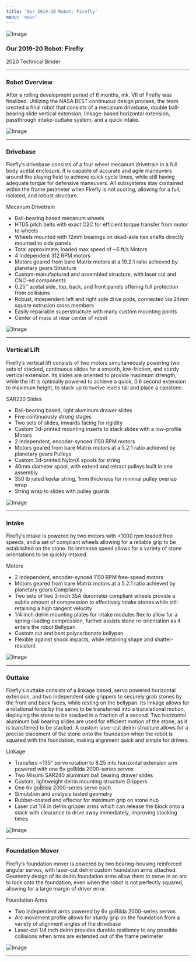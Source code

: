 ```yaml
---
title: 'Our 2019-20 Robot: Firefly'
menu: 'main'
---
```


![Image](https://lh3.googleusercontent.com/Tbbio2J-T5hvOYkG3KVuW2EqFz8UY_NedA8U55Rf4hemOqALcpLShqdrUthSFCSygT8fsg4gH8Rxdt0dWYMRRM166lU0KJl2HIkk0ytOvWnHHJI4ZPpU2r_TT3xacZufB5w0EO4SdIYT7EPnQV0mPC993NOoF8HcGvSdurHiHD2HjKWXEsK7YEZ31T71est7p6tInJpkJS70ZSlMoYdJ9QfBzTUrB8hTKIDErowwhuqKv6mCVowh2bys-pDq2ChKJJYznTd0gJdfkf2f-WXCFDBGGj8y-YtpXeXlYsRB8DtMER4RpCEl1SCIzHfVdFGX5wpsfNoDea_D6xbVU1QtcvPKXKKQcWcwNxdKc7I2QpuH0MdI3_RB8EwMBeSL8uAh3mHTLMktk3lGelcJb1lB79OYkFC2G9Ku6Cy4fv0QDvCjLlF69GCTGStnYvUv5hLTZTp7Y2SX-3i5ZTfqLW-Nv6zI9mm4efO0oDCK4I2KVbERJKGyq6UDyYmq5OguA5ZpPC75RE7WpH1EUAseaeEpLuT3k7w2_bMfN4BLlunhHi7Gbszwhu_RV4ZASIIpDbWlo6LsprKrLE4DnC6cPBbyDtEYV_SRukuvIsw3kSAxyh4IvOoVTTxF4cnIi913_FX8mvZ0s5Y_n5L_JBjAZJeBsggUC_2QRhmwlQMcy-2lN7CfjGVK6X1oNP4D-WB0=w512-h384-no?authuser=1)

### Our 2019-20 Robot: Firefly 
2020 Technical Binder 
____________

### Robot Overview

After a rolling development period of 6 months, mk. VII of Firefly was finalized. Utilizing the NASA BEST continuous design process, the team created a final robot that consists of a mecanum drivebase, double ball-bearing slide vertical extension, linkage-based horizontal extension, passthrough intake-outtake system, and a quick intake.

![Image](https://lh3.googleusercontent.com/fKwgX0wxRS8uRCHCCRI65nNKtXsF26YRLxBDvyoEmxOsaBR2kYhhtpN54zd3SQOTcyFiSKlsjhxXrcUjtmLn69e0TIFtjKYFKHX5cNAeDJYq343DEPDQRZfzZTKdmBLOBkBppA2ugioNPiitmUsaw9gLzD0aAyCFPTr7hs9JX3sfufIgcShYIyNakUqMq6y-M4Z0oMBYkBziYuFEREjSECMJyQOVZekLVw5FXJb5e_Au3KWcULC9orvT48whyeE5Bt3J0f1hyNoWZPSix0VG_ytdA4BuBv0hRinSPrq2Ctc6MTEWZyXytGVtNjECouqkSTu6Ypw1U-ceVuP5gA54F76ZGNv_1Ss93KuVPgmNyhhCnz8_SBQZ6V2ghrkiAO86jBdEwf6OU0kFIfcMEkWeu8a7I4vITQopbkDkx-3GOjEe_tCKfucOOCAR6XMdXTUo4-lm1fv-k68k81VSd_40EIjpcJ7bL3ih-b4-IlZFXoi4-wKYlCAn8OjpvwRahHc_FrTXOFLko0RkVef9WcO1-LY4_3bkclPggEvCzCUH-uP2u1QB4o5w8yruN2m2RdTvqQw21J9vAZR_ddcEqk4IYDc5B0dAWecC5snlV8qOC1ejthRLNE59if3xy2KHGzeC07xnLwGT3VGYvExuM9fC9Q2h25WQscO8npKZvTZXjx0_qu66Pln-D5V4nuBM=w512-h384-no?authuser=1)

____________

### Drivebase

Firefly’s drivebase consists of a four wheel mecanum drivetrain in a full body acetal enclosure. It is capable of accurate and agile maneuvers around the playing field to achieve quick cycle times, while still having adequate torque for defensive maneuvers. All subsystems stay contained within the frame perimeter when Firefly is not scoring, allowing for a full, isolated, and robust structure.

Mecanum Drivetrain
- Ball-bearing based mecanum wheels
- HTD5 pitch belts with exact C2C for efficient torque transfer from motor to wheels
- Wheels mounted with 12mm bearings on dead-axle hex shafts directly mounted to side panels
- Total approximate, loaded max speed of ~6 ft/s
Motors
- 4 independent 312 RPM motors
- Motors geared from bare Matrix motors at a 19.2:1 ratio achieved by planetary gears
Structure
- Custom-manufactured and assembled structure, with laser cut and CNC-ed components
- 0.25’’ acetal side, top, back, and front panels offering full protection from collisions
- Robust, independent left and right side drive pods, connected via 24mm square extrusion cross members
- Easily repairable superstructure with many custom mounting points
- Center of mass at near center of robot
 

![Image](https://lh3.googleusercontent.com/cUya-Ur2U1WnlvQzZnjEuJMFkCWubf706nbCetdKkzV9oTYYC7mOqWqvbAZ5CBuHnhC5Im3VvBZyBGv_1R0K8up4gThvHR_F7Y1NBsENVyQkstFqCelV2O9tnZP_pMqOCpuQK8-YeaxJWiMSdY8e8ecB0dgCPAZ9HZDI6575LUq9vebA_Ap7Joh9TvboYByTRwTOrtECw9WVYW_xrR85DvFLpCAYSeGtlYtkiMf-Z9abi2gxd6v3f4In5ubuF8Z3jitASB77V_DUMSXg_yn_A_pe52Ru6FmHrfY2dTdhhsw8OOOcemQIdmBCKI2pShzStVv5ZfjFb_FkQg5b5ZVK2uHn3K2xigtKl1XCxnL6qNsPXjuODSa06JGBKZ_cneW9BYThLs3Zx2WfFULe5JXdasjhtac5mTd5Mde0k9tzQnJ50Eu7Y49fqor2MR6ATTWXzLD8g3GXBMrvAP9SRET_gQLMBEyG16SEPA6GJXTvh3fCv7lPDU34M1bs0dEo_AXYTXMfu4ELZBKSlFe6hLxmhpap6oMd1pOovnIJ_Dl9Q8dRdyPDLC1f0Kw-EsCSWvi5iKl8iHwhPsGOCjL6p5xtylyVSnJaIaPkFE5U_v4nCx_8ZaEPIEWGP_j9dF63Bmjwt70m13ycRyMJR-mxaV5PUPXYMsNdZK9PWsj0pDhzj37IC-VSs06aCzsynFgB=w1316-h969-no?authuser=1)
____________

### Vertical Lift 

Firefly’s vertical lift consists of two motors simultaneously powering two sets of stacked, continuous slides for a smooth, low-friction, and sturdy vertical extension. Its slides are oriented to provide maximum strength, while the lift is optimally powered to achieve a quick, 0.6 second extension to maximum height, to stack up to twelve levels tall and place a capstone.

SAR230 Slides
- Ball-bearing based, light aluminum drawer slides
- Five continuously strung stages
- Two sets of slides, inwards facing for rigidity
- Custom 3d-printed mounting inserts to stack slides with a low-profile
Motors
- 2 independent, encoder-synced 1150 RPM motors
- Motors geared from bare Matrix motors at a 5.2:1 ratio achieved by planetary gears
Pulleys
- Custom 3d-printed NylonX spools for string
- 40mm diameter spool, with extend and retract pulleys built in one assembly
- 350 lb rated kevlar string, 1mm thickness for minimal pulley overlap wrap
- String wrap to slides with pulley guards

![Image](https://lh3.googleusercontent.com/B0hVgOQAKArE3c_Zzl3AXPEg0mgAljrKf8rTh3dwOOqN2maOCb47X9LJaDJg95LJwBBQZosI3-rIhl-mP_GD4hdsXffjxm6Xl1nqMmpyhHMDG2RIrn3linLbGQgSaXEOKal5Fnx126zsSgDfxJUKfUFZK9XF6Pmi-yOmYMxv2Dxv0icM4o_Q_XGmtw1b6YV5ZgF27PZWmEKuoQx_iuWzmo5bgJ3KmH0Qkd2Cj9Bwy-c1q5psPnalDMN_VRAzbP_ajFZgnJskcU-MlLP7nu1oEDHCKtbMhFs9nNRysJtAZ_Q5Cv-CIIVp0sO-cq1k8U72G8B4J_CKy5i6QjBsUSaaFr16kMq9zd7L9sEjSAse4tateFjPCLMun5wtpr4qw_spn3W-eWiomHgTYgoT4LbGJPnN5tIJ1d9QCglxVm3eH2fQCmOUdLJiMnIIudjwoE-Tgjr0SXiT5msJmATbyAdIXsqejLv2dLeafOYvTbILiukWIcIYZBb4gacYBA1jVJ40NUvOH_mIRU52jopoxSVoqGqcfDciOTcTCPD-2yDOMgKjM8cPPeVpierj_82gnz-pyAcKS3umd04KGmIHj_N2MQjha3O5WkJURwrTbemhjxedk4Jle1pfN-yoPjET-MRSxfimIUleGO9vO82-u8uORw8YFWSKjEkfkRk1WyUhPzH06dv5xvT0oymW_tV0=w1474-h969-no?authuser=1)
____________

### Intake 

Firefly’s intake is powered by two motors with >1000 rpm loaded free speeds, and a set of compliant wheels allowing for a reliable grip to be established on the stone. Its immense speed allows for a variety of stone orientations to be quickly intaked.

Motors
- 2 independent, encoder-synced 1150 RPM free-speed motors
- Motors geared from bare Matrix motors at a 5.2:1 ratio achieved by planetary gears
Compliancy
- Two sets of two 3-inch 35A durometer compliant wheels provide a subtle amount of compression to effectively intake stones while still retaining a high tangent velocity
- 1/4 inch delrin mounting plates for intake modules flex to allow for a spring-loading compression, further assists stone re-orientation as it enters the robot
Bellypan
- Custom cut and bent polycarbonate bellypan
- Flexible against shock impacts, while retaining shape and shatter-resistant 

![Image](https://lh3.googleusercontent.com/cSJgDUO34PfuVO-yL-AG9JUICSUoDLN8FYvrEV8Azi5w1IhOM7p47mqGlXcvIeBiJXgUlk_9kskK9ltiO4TVpkP3GgVo9GsAZ8duuVkA2KdXHohxw4zL9HokEmi1u5fdJg0I58SiwftLe8TmL7uR2PnPk83m9XJCNxZvRCwiq7yAGH4DSq5TXXGvuWUB9X9GhTwbkFa6tjxXDYUTcKOgqqNKM48D98qJhjqOGWw901qEjJtoPKLFfr9BiFSlkFOK9LoSZERXY66lkRLB6yHZQWvsAbpWcnxl9PXk-SudHHSTBOjdEnzzkPwQxilh9AdIrUwwYUIFh449tM_Xx6gIlZUHDP54grUxMhR0s7cad0R7mvpxFSbFWLQhjLnQzuSrOgLjDEKjcB81YjEZ755sMWIb7Ws68tOl3rX9GPSGRtNcYGt5KkV5kZseQMFWK2iFHRrEDzMwjH4WXgNtEmUwUhc8UsliLVhPVMg50vVlGqSx6Ma0dO2cu9d5fFlN4TpFMHcccHiV_t83DlqfNzQ8eKHT2ULTSzjopPZurPJ-A4YBHRGfbfgd2ktjG-c5gauHu-Glv-wQkDk6gEDXOe84h0q0PTKrC02bUO4fNgc2ljg3VWyCNnzq8czfkd4n7bDlSKdJIphqkTZnPLPCsY26g9iMDQvAWsW2zu_-Qx6Z51_stz4Rjd2cm0akGYph=w1478-h969-no?authuser=1)
____________

### Outtake 

Firefly’s outtake consists of a linkage based, servo powered horizontal extension, and two independent side grippers to securely grab stones by the front and back faces, while resting on the bellypan. Its linkage allows for a rotational force by the servo to be transferred into a translational motion, deploying the stone to be stacked in a fraction of a second. Two horizontal aluminum ball bearing slides are used for efficient motion of the stone, as it is transferred to be stacked. A custom laser-cut delrin structure allows for a precise placement of the stone onto the foundation when the robot is squared with the foundation, making alignment quick and simple for drivers.

Linkage
- Transfers ~135° servo rotation to 8.25 into horizontal extension arm powered with one 6v goBilda 2000-series servos
- Two Misumi SAR240 aluminum ball bearing drawer slides
- Custom, lightweight delrin mounting structure
Grippers
- One 6v goBilda 2000-series servo each
- Simulation and analysis tested geometry
- Rubber-coated end effector for maximum grip on stone nub
- Laser cut 1/4 in delrin gripper arms which can release the block onto a stack with clearance to drive away immediately, improving stacking times 


![Image](https://lh3.googleusercontent.com/QtnNAmi2jH033lUWlHaGMxrLZcE8C7UGB0zDv-jJ_kmAlb8ftwyUiXaWBXa9_-1pMSQUsOJ1UC4VosVMPYETuoU_MM0ev4SJuMYnPXXO7SLHquXPQELDT0o4j0zU63_4DSA-u3XK2x3OWLU_wYGTmc6zBfPI3bHDCTODfLIBZgpUKVz8qRezC3Se6yMTMpEuu-WmWpKPzIJMZ1TrgeMhbrkxa6Du8Sv2GhJj8qHOJMc1qcDW6VrOuPv3erRCRdq9FiAcdPsB7v78HUZdH3xvHuOtSE8cyPu4G0wDFf91slwoAfn0qtXS2xS1A4XcsBQK-JuODGOWNDGXJEjbPZIoJ8yuhbiOBojUAfkgQss4RSJmrwGiUaKQ-NKilPxUFODBtmqqMnRs6A_rugFV6_xmBH_Xjq0tRhQqRsofawgV8taYphXUvIG4jYbp-B9Ugern36bN3WArQJxkmBjEjvdaGmP2IlEx8ne8bKjcEMoZwYQqCRXL6um5-_O0iPhyyG-mVkwueQ5wd057_sGvBebnJl1pkeY82rNshipBtC6idwZRZS9sXttr9zgKSweoWNXZZ38xPR1XSgqdOCf2zusg_XS0A3JwW-pD7tZynwG_exe05NcLGyA0Bj76TeD_ntikn0ikNQxcV8AeHrilCrRJlU0KaZO61-FWVgWidxU4tFZ1WkwGntgx63P5n5uM=w512-h335-no?authuser=1)
____________

### Foundation Mover 

Firefly’s foundation mover is powered by two bearing-housing reinforced angular servos, with laser-cut delrin custom foundation arms attached. Geometry design of its delrin foundation arms allow them to move in an arc to lock onto the foundation, even when the robot is not perfectly squared, allowing for a large margin of driver error.

Foundation Arms
- Two independent arms powered by 6v goBilda 2000-series servos
- Arc movement profile allows for sturdy grip on the foundation from a variety of alignment angles of the drivebase
- Laser-cut 1/4 inch delrin provides durable resiliency to any possible collisions when arms are extended out of the frame perimeter


![Image](https://lh3.googleusercontent.com/aeLjueaJtt_DdByOIv3HNLLBF9SI9D1ELHPOcYDH26lMFWOgbLCxGjnuCkncQrShP0XWJu-zlVOR1jMdU5sh5wPxEseCCW7E4TDuKUcv28cGmX5PkehCI4UuaeHHA-z5CehkoWYNUGyYkklrmem6rJjvcVIyRa0CJIA-UowYd9fmQXz3axkXkI2jTdP2Bfj_JgyN2cy1Gq4BFvllTCI4j6LXWoXinGtIAvxPrx7EIAZVw834MJruTUBU4v6s2Rcxft0_OqUJmyX2Qya-nk3c7xSNgOWu77EB1PktjcZXigN1BMjjEC9TWYBCoF2o-2LDJyqO01MdWNVxjvtKFEqNWEq4NJ3jsa0PG6xdtsGRUOG40kkadzFeGJL0VmFEHArJT2DgOyPK6EPpPxvU5l4UZnU8QEEbdDbnmatSeEHPZofyNxgDjSfWKQfj-zz43KptTw4MLpZ4aMDrEywo64b_phIS_gXocKnp933etYaj21bryPYn6kR5ADkzN1uCBFDqex9TG2O19kJzCQ5QjsN6F-uKB95vXa3VL7Jc0wJUP7yzmp4lXFvWEnzJLNNRZBl0infx43XdxhIWYyIHrCmmUJiS_pdAvRkgrw56o7HUEYD0vSMydP5ckjzxPKYZ8oi5_blP2NH2ms-cqkYuV9qRzOLVpLehTDtXz6-h3zYKSzC2mI38E76IQHZ7fO5K=w1292-h969-no?authuser=1)
____________

